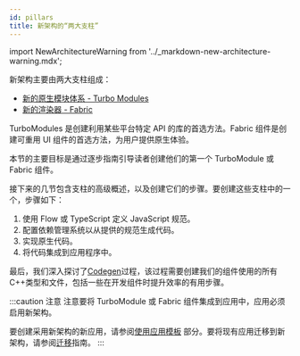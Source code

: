 ```yaml
---
id: pillars
title: 新架构的“两大支柱”
---
```


import NewArchitectureWarning from '../\_markdown-new-architecture-warning.mdx';

<NewArchitectureWarning/>

新架构主要由两大支柱组成：

- [新的原生模块体系 - Turbo Modules](pillars-turbomodules)
- [新的渲染器 - Fabric](pillars-fabric-components)

TurboModules 是创建利用某些平台特定 API 的库的首选方法。Fabric 组件是创建可重用 UI 组件的首选方法，为用户提供原生体验。

本节的主要目标是通过逐步指南引导读者创建他们的第一个 TurboModule 或 Fabric 组件。

接下来的几节包含支柱的高级概述，以及创建它们的步骤。要创建这些支柱中的一个，步骤如下：

1. 使用 Flow 或 TypeScript 定义 JavaScript 规范。
2. 配置依赖管理系统以从提供的规范生成代码。
3. 实现原生代码。
4. 将代码集成到应用程序中。

最后，我们深入探讨了[Codegen](pillars-codegen)过程，该过程需要创建我们的组件使用的所有 C++类型和文件，包括一些在开发组件时提升效率的有用步骤。

:::caution 注意
注意要将 TurboModule 或 Fabric 组件集成到应用中，应用必须启用新架构。

要创建采用新架构的新应用，请参阅[使用应用模板](use-app-template) 部分。要将现有应用迁移到新架构，请参阅[迁移](../new-architecture-intro)指南。
:::
